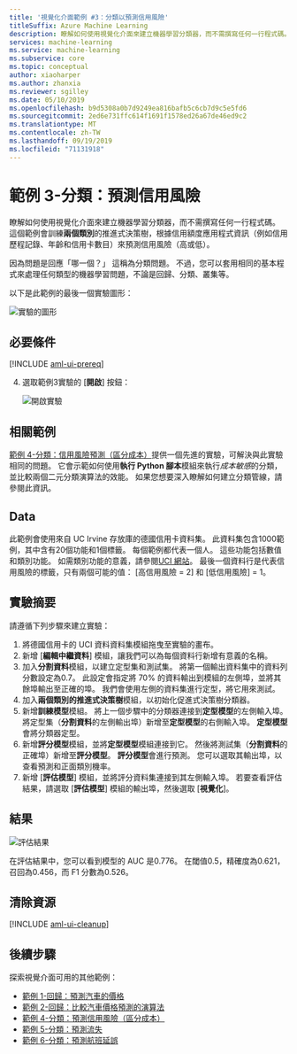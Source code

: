 ```yaml
---
title: '視覺化介面範例 #3：分類以預測信用風險'
titleSuffix: Azure Machine Learning
description: 瞭解如何使用視覺化介面來建立機器學習分類器，而不需撰寫任何一行程式碼。
services: machine-learning
ms.service: machine-learning
ms.subservice: core
ms.topic: conceptual
author: xiaoharper
ms.author: zhanxia
ms.reviewer: sgilley
ms.date: 05/10/2019
ms.openlocfilehash: b9d5308a0b7d9249ea816bafb5c6cb7d9c5e5fd6
ms.sourcegitcommit: 2ed6e731ffc614f1691f1578ed26a67de46ed9c2
ms.translationtype: MT
ms.contentlocale: zh-TW
ms.lasthandoff: 09/19/2019
ms.locfileid: "71131918"
---
```

# <a name="sample-3---classification-predict-credit-risk"></a>範例 3-分類：預測信用風險

瞭解如何使用視覺化介面來建立機器學習分類器，而不需撰寫任何一行程式碼。 這個範例會訓練**兩個類別**的推進式決策樹，根據信用額度應用程式資訊（例如信用歷程記錄、年齡和信用卡數目）來預測信用風險（高或低）。

因為問題是回應「哪一個？」 這稱為分類問題。 不過，您可以套用相同的基本程式來處理任何類型的機器學習問題，不論是回歸、分類、叢集等。

以下是此範例的最後一個實驗圖形：

![實驗的圖形](media/how-to-ui-sample-classification-predict-credit-risk-basic/overall-graph.png)

## <a name="prerequisites"></a>必要條件

[!INCLUDE [aml-ui-prereq](../../../includes/aml-ui-prereq.md)]

4. 選取範例3實驗的 [**開啟**] 按鈕：

    ![開啟實驗](media/how-to-ui-sample-classification-predict-credit-risk-basic/open-sample3.png)

## <a name="related-sample"></a>相關範例

[範例 4-分類：信用風險預測（區分成本）](how-to-ui-sample-classification-predict-credit-risk-cost-sensitive.md)提供一個先進的實驗，可解決與此實驗相同的問題。 它會示範如何使用**執行 Python 腳本**模組來執行*成本敏感*的分類，並比較兩個二元分類演算法的效能。 如果您想要深入瞭解如何建立分類管線，請參閱此資訊。

## <a name="data"></a>Data

此範例會使用來自 UC Irvine 存放庫的德國信用卡資料集。
此資料集包含1000範例，其中含有20個功能和1個標籤。 每個範例都代表一個人。 這些功能包括數值和類別功能。 如需類別功能的意義，請參閱[UCI 網站](https://archive.ics.uci.edu/ml/datasets/Statlog+%28German+Credit+Data%29)。 最後一個資料行是代表信用風險的標籤，只有兩個可能的值： [高信用風險 = 2] 和 [低信用風險] = 1。

## <a name="experiment-summary"></a>實驗摘要

請遵循下列步驟來建立實驗：

1. 將德國信用卡的 UCI 資料資料集模組拖曳至實驗的畫布。
1. 新增 [**編輯中繼資料**] 模組，讓我們可以為每個資料行新增有意義的名稱。
1. 加入**分割資料**模組，以建立定型集和測試集。 將第一個輸出資料集中的資料列分數設定為0.7。 此設定會指定將 70% 的資料輸出到模組的左側埠，並將其餘埠輸出至正確的埠。 我們會使用左側的資料集進行定型，將它用來測試。
1. 加入**兩個類別的推進式決策樹**模組，以初始化促進式決策樹分類器。
1. 新增**訓練模型**模組。 將上一個步驟中的分類器連接到**定型模型**的左側輸入埠。 將定型集（**分割資料**的左側輸出埠）新增至**定型模型**的右側輸入埠。 **定型模型**會將分類器定型。
1. 新增**評分模型**模組，並將**定型模型**模組連接到它。 然後將測試集（**分割資料**的正確埠）新增至**評分模型**。 **評分模型**會進行預測。 您可以選取其輸出埠，以查看預測和正面類別機率。
1. 新增 [**評估模型**] 模組，並將評分資料集連接到其左側輸入埠。 若要查看評估結果，請選取 [**評估模型**] 模組的輸出埠，然後選取 [**視覺化**]。

## <a name="results"></a>結果

![評估結果](media/how-to-ui-sample-classification-predict-credit-risk-basic/evaluate-result.png)

在評估結果中，您可以看到模型的 AUC 是0.776。 在閾值0.5，精確度為0.621，召回為0.456，而 F1 分數為0.526。

## <a name="clean-up-resources"></a>清除資源

[!INCLUDE [aml-ui-cleanup](../../../includes/aml-ui-cleanup.md)]

## <a name="next-steps"></a>後續步驟

探索視覺介面可用的其他範例：

- [範例 1-回歸：預測汽車的價格](how-to-ui-sample-regression-predict-automobile-price-basic.md)
- [範例 2-回歸：比較汽車價格預測的演算法](how-to-ui-sample-regression-predict-automobile-price-compare-algorithms.md)
- [範例 4-分類：預測信用風險（區分成本）](how-to-ui-sample-classification-predict-credit-risk-cost-sensitive.md)
- [範例 5-分類：預測流失](how-to-ui-sample-classification-predict-churn.md)
- [範例 6-分類：預測航班延誤](how-to-ui-sample-classification-predict-flight-delay.md)
